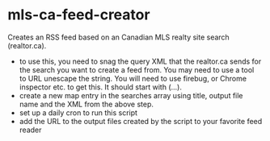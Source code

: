 mls-ca-feed-creator
===================

Creates an RSS feed based on an Canadian MLS realty site search (realtor.ca).

- to use this, you need to snag the query XML that the realtor.ca sends for the search you want to create a feed from.   You may need to use a tool to URL unescape the string.  You will need to use firebug, or Chrome inspector etc. to get this.   It should start with (<ListingSearchMap>...).
- create a new map entry in the searches array using title, output file name and the XML from the above step.
- set up a daily cron to run this script
- add the URL to the output files created by the script to your favorite feed reader
